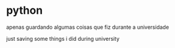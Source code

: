 # python

apenas guardando algumas coisas que fiz durante a universidade

just saving some things i did during university
